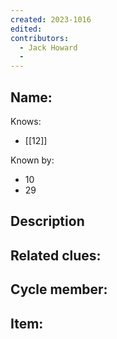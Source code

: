 ```yaml
---
created: 2023-1016
edited:
contributors:
  - Jack Howard
  - 
---
```


Name:
- 

Knows:
- [[12]]

Known by:
- 10
- 29

Description
- 

Related clues:
- 
Cycle member:
- 
Item:
- 




